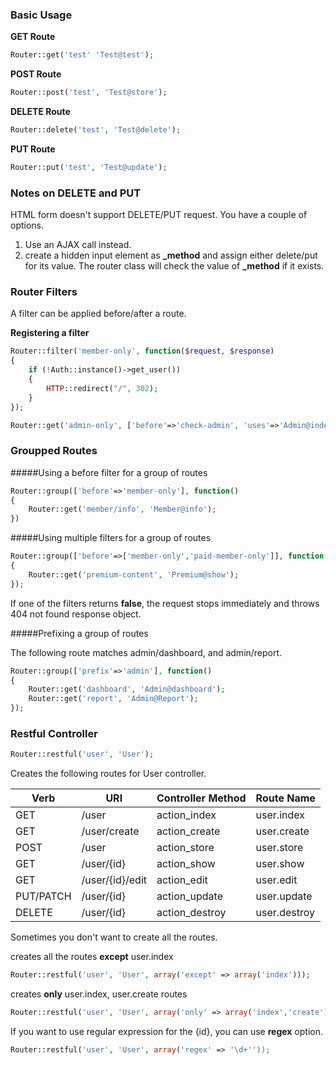### Basic Usage

**GET Route**

```php
Router::get('test' 'Test@test');
```

**POST Route**

```php
Router::post('test', 'Test@store');
```

**DELETE Route**

```php
Router::delete('test', 'Test@delete');
```

**PUT Route**

```php
Router::put('test', 'Test@update');
```

### Notes on DELETE and PUT

HTML form doesn't support DELETE/PUT request. You have a couple of options.

1. Use an AJAX call instead.
2. create a hidden input element as **\_method** and assign either delete/put for its value. The router class will check the value of **_method** if it exists.

### Router Filters

A filter can be applied before/after a route.

**Registering a filter**
```php
Router::filter('member-only', function($request, $response)
{
	if (!Auth::instance()->get_user())
    {
    	HTTP::redirect("/", 302);
    }
});
```
```php
Router::get('admin-only', ['before'=>'check-admin', 'uses'=>'Admin@index']);
```

### Groupped Routes

#####Using a before filter for a group of routes
```php
Router::group(['before'=>'member-only'], function()
{
	Router::get('member/info', 'Member@info');
})
```

#####Using multiple filters for a group of routes

```php
Router::group(['before'=>['member-only','paid-member-only']], function()
{
	Router::get('premium-content', 'Premium@show');
});
```

If one of the filters returns **false**, the request stops immediately and throws 404 not found response object.


#####Prefixing a group of routes

The following route matches admin/dashboard, and admin/report.
```php
Router::group(['prefix'=>'admin'], function()
{
	Router::get('dashboard', 'Admin@dashboard');
    Router::get('report', 'Admin@Report');
});
```

### Restful Controller

```php
Router::restful('user', 'User');
```
Creates the following routes for User controller.

| Verb   | URI    | Controller Method | Route Name |
|--------|--------|--------|------------|
| GET    | /user  | action_index  | user.index            |
| GET	| /user/create | action_create | user.create |
| POST | /user | action_store | user.store |
| GET 	| /user/{id} | action_show | user.show |
| GET	| /user/{id}/edit	| action_edit | user.edit |
| PUT/PATCH | /user/{id}	|	action_update	|	user.update |
| DELETE	| /user/{id}	|	action_destroy	|	user.destroy|

Sometimes you don't want to create all the routes.

creates all the routes **except** user.index
```php
Router::restful('user', 'User', array('except' => array('index')));
```

creates **only** user.index, user.create routes
```php
Router::restful('user', 'User', array('only' => array('index','create')));
```

If you want to use regular expression for the {id}, you can use **regex** option.

```php
Router::restful('user', 'User', array('regex' => '\d+''));
```



